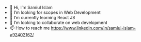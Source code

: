 - 👋 Hi, I’m Samiul Islam 
- 👀 I’m looking for scopes in Web Development 
- 🌱 I’m currently learning React JS
- 💞️ I’m looking to collaborate on web development
- 📫 How to reach me https://www.linkedin.com/in/samiul-islam-a92402162/

<!---
samiul1998/samiul1998 is a ✨ special ✨ repository because its `README.md` (this file) appears on your GitHub profile.
You can click the Preview link to take a look at your changes.
--->
